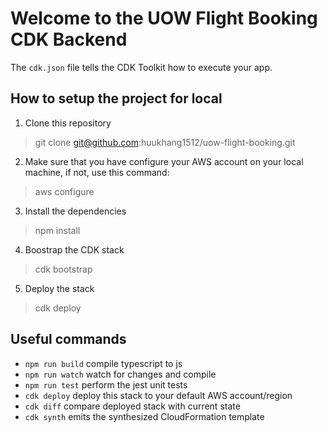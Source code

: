 # Welcome to the UOW Flight Booking CDK Backend

The `cdk.json` file tells the CDK Toolkit how to execute your app.

## How to setup the project for local
1. Clone this repository
> git clone git@github.com:huukhang1512/uow-flight-booking.git

2. Make sure that you have configure your AWS account on your local machine, if not, use this command:
> aws configure

3. Install the dependencies
> npm install

4. Boostrap the CDK stack
> cdk bootstrap

5. Deploy the stack
> cdk deploy
## Useful commands

* `npm run build`   compile typescript to js
* `npm run watch`   watch for changes and compile
* `npm run test`    perform the jest unit tests
* `cdk deploy`      deploy this stack to your default AWS account/region
* `cdk diff`        compare deployed stack with current state
* `cdk synth`       emits the synthesized CloudFormation template
